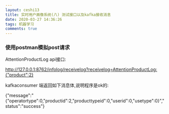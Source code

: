 ```yaml
---
layout: ceshi13
title: 实时用户画像系统(八) 测试接口以及kafka接收消息
date: 2020-03-27 14:36:26
tags: 机器学习
comments: true
---
```




### 使用postman模拟post请求

AttentionProductLog api接口:

http://127.0.0.1:8762/infolog/receivelog?receivelog=AttentionProductLog:{"product":2}

kafkaconsumer 端返回如下消息体,说明程序是ok的:

{"message":"{"operatortype\":0,\"productid\":2,\"producttypeid\":0,\"userid\":0,\"usetype\":0}","status":"success"}

<!-- more -->

